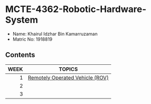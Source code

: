 # MCTE-4362-Robotic-Hardware-System

- Name: Khairul Idzhar Bin Kamarruzaman
- Matric No: 1918819

## Contents
| WEEK | TOPICS |
|-----:|---------------|
|     1|[Remotely Operated Vehicle (ROV)](week1/ROV.md) |
|     2|               |
|     3|               |
